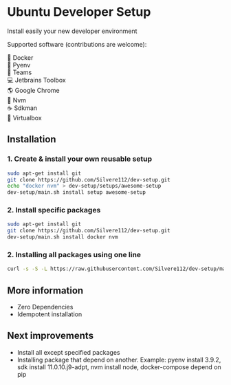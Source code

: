 # Ubuntu Developer Setup
Install easily your new developer environment

Supported software (contributions are welcome):

:whale: Docker <br/>
:snake: Pyenv <br/>
:office: Teams <br/>
:computer: Jetbrains Toolbox <br/>
:earth_americas: Google Chrome <br/>
:hammer: Nvm <br/>
:coffee: Sdkman <br/>
:postbox: Virtualbox <br/>

## Installation

### 1. Create & install your own reusable setup
```bash
sudo apt-get install git
git clone https://github.com/Silvere112/dev-setup.git
echo "docker nvm" > dev-setup/setups/awesome-setup
dev-setup/main.sh install setup awesome-setup
```

### 2. Install specific packages
```bash
sudo apt-get install git
git clone https://github.com/Silvere112/dev-setup.git
dev-setup/main.sh install docker nvm
```

### 2. Installing all packages using one line
```bash
curl -s -S -L https://raw.githubusercontent.com/Silvere112/dev-setup/main/install.sh | bash
```



## More information
* Zero Dependencies
* Idempotent installation

## Next improvements
- Install all except specified packages
- Installing package that depend on another. Example: pyenv install 3.9.2, sdk install 11.0.10.j9-adpt, nvm install node, docker-compose depend on pip
